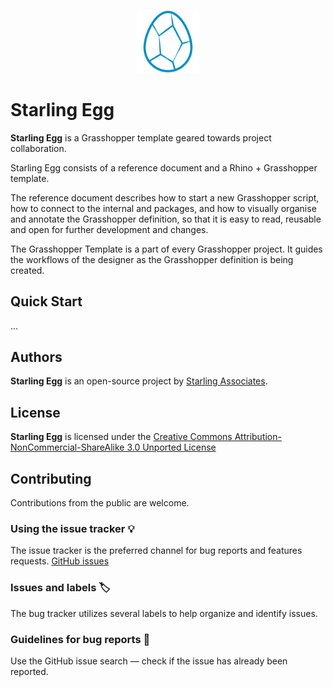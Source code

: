 
<p align="center">
    <img src="media/logo/starling_egg-logo.png" width="20%" height="20%">
</p>

# Starling Egg

**Starling Egg** is a Grasshopper template geared towards project collaboration.


Starling Egg consists of a reference document and a Rhino + Grasshopper template.

The reference document describes how to start a new Grasshopper script, how to connect to the internal and packages, and how to visually organise and annotate the Grasshopper definition, so that it is easy to read, reusable and open for further development and changes. 

The Grasshopper Template is a part of every Grasshopper project. It guides the workflows of the designer as the Grasshopper definition is being created.


## Quick Start

...

## Authors

**Starling Egg** is an open-source project by  [Starling Associates](https://www.starling.associates "Starling Associates website").



## License

**Starling Egg** is licensed under the [Creative Commons Attribution-NonCommercial-ShareAlike 3.0 Unported License](https://creativecommons.org/licenses/by-nc-sa/3.0/ "Creative Commons Attribution-NonCommercial-ShareAlike 3.0 Unported License")




## Contributing

Contributions from the public are welcome.

### Using the issue tracker 💡

The issue tracker is the preferred channel for bug reports and features requests. [GitHub issues](https://github.com/starling-associates/egg/issues)

### Issues and labels 🏷

The bug tracker utilizes several labels to help organize and identify issues.

### Guidelines for bug reports 🐛

Use the GitHub issue search — check if the issue has already been reported.
